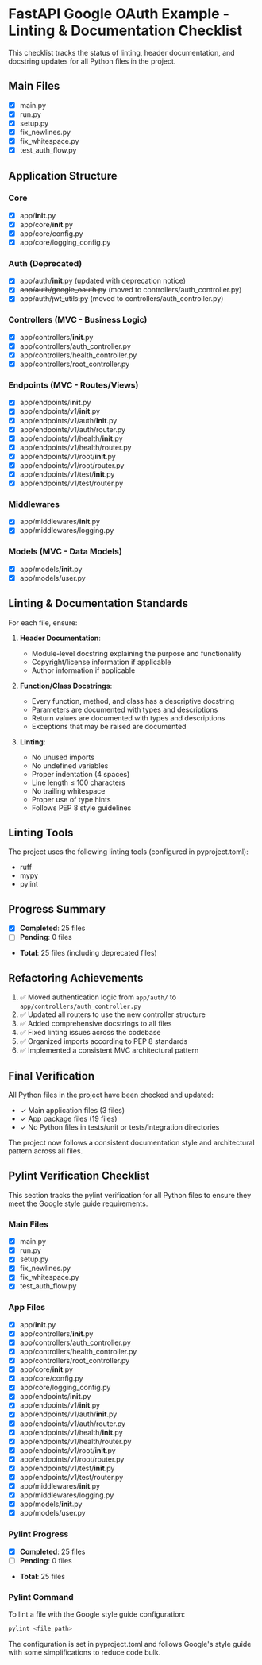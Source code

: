 # FastAPI Google OAuth Example - Linting & Documentation Checklist

This checklist tracks the status of linting, header documentation, and docstring updates for all Python files in the project.

## Main Files

- [x] main.py
- [x] run.py
- [x] setup.py
- [x] fix_newlines.py
- [x] fix_whitespace.py
- [x] test_auth_flow.py

## Application Structure

### Core

- [x] app/__init__.py
- [x] app/core/__init__.py
- [x] app/core/config.py
- [x] app/core/logging_config.py

### Auth (Deprecated)

- [x] app/auth/__init__.py (updated with deprecation notice)
- [x] ~~app/auth/google_oauth.py~~ (moved to controllers/auth_controller.py)
- [x] ~~app/auth/jwt_utils.py~~ (moved to controllers/auth_controller.py)

### Controllers (MVC - Business Logic)

- [x] app/controllers/__init__.py
- [x] app/controllers/auth_controller.py
- [x] app/controllers/health_controller.py
- [x] app/controllers/root_controller.py

### Endpoints (MVC - Routes/Views)

- [x] app/endpoints/__init__.py
- [x] app/endpoints/v1/__init__.py
- [x] app/endpoints/v1/auth/__init__.py
- [x] app/endpoints/v1/auth/router.py
- [x] app/endpoints/v1/health/__init__.py
- [x] app/endpoints/v1/health/router.py
- [x] app/endpoints/v1/root/__init__.py
- [x] app/endpoints/v1/root/router.py
- [x] app/endpoints/v1/test/__init__.py
- [x] app/endpoints/v1/test/router.py

### Middlewares

- [x] app/middlewares/__init__.py
- [x] app/middlewares/logging.py

### Models (MVC - Data Models)

- [x] app/models/__init__.py
- [x] app/models/user.py

## Linting & Documentation Standards

For each file, ensure:

1. **Header Documentation**:
   - Module-level docstring explaining the purpose and functionality
   - Copyright/license information if applicable
   - Author information if applicable

2. **Function/Class Docstrings**:
   - Every function, method, and class has a descriptive docstring
   - Parameters are documented with types and descriptions
   - Return values are documented with types and descriptions
   - Exceptions that may be raised are documented

3. **Linting**:
   - No unused imports
   - No undefined variables
   - Proper indentation (4 spaces)
   - Line length ≤ 100 characters
   - No trailing whitespace
   - Proper use of type hints
   - Follows PEP 8 style guidelines

## Linting Tools

The project uses the following linting tools (configured in pyproject.toml):
- ruff
- mypy
- pylint

## Progress Summary

- [x] **Completed**: 25 files
- [ ] **Pending**: 0 files
- **Total**: 25 files (including deprecated files)

## Refactoring Achievements

1. ✅ Moved authentication logic from `app/auth/` to `app/controllers/auth_controller.py`
2. ✅ Updated all routers to use the new controller structure
3. ✅ Added comprehensive docstrings to all files
4. ✅ Fixed linting issues across the codebase
5. ✅ Organized imports according to PEP 8 standards
6. ✅ Implemented a consistent MVC architectural pattern

## Final Verification

All Python files in the project have been checked and updated:
- ✓ Main application files (3 files)
- ✓ App package files (19 files)
- ✓ No Python files in tests/unit or tests/integration directories

The project now follows a consistent documentation style and architectural pattern across all files.

## Pylint Verification Checklist

This section tracks the pylint verification for all Python files to ensure they meet the Google style guide requirements.

### Main Files

- [x] main.py
- [x] run.py
- [x] setup.py
- [x] fix_newlines.py
- [x] fix_whitespace.py
- [x] test_auth_flow.py

### App Files

- [x] app/__init__.py
- [x] app/controllers/__init__.py
- [x] app/controllers/auth_controller.py
- [x] app/controllers/health_controller.py
- [x] app/controllers/root_controller.py
- [x] app/core/__init__.py
- [x] app/core/config.py
- [x] app/core/logging_config.py
- [x] app/endpoints/__init__.py
- [x] app/endpoints/v1/__init__.py
- [x] app/endpoints/v1/auth/__init__.py
- [x] app/endpoints/v1/auth/router.py
- [x] app/endpoints/v1/health/__init__.py
- [x] app/endpoints/v1/health/router.py
- [x] app/endpoints/v1/root/__init__.py
- [x] app/endpoints/v1/root/router.py
- [x] app/endpoints/v1/test/__init__.py
- [x] app/endpoints/v1/test/router.py
- [x] app/middlewares/__init__.py
- [x] app/middlewares/logging.py
- [x] app/models/__init__.py
- [x] app/models/user.py

### Pylint Progress

- [x] **Completed**: 25 files
- [ ] **Pending**: 0 files
- **Total**: 25 files

### Pylint Command

To lint a file with the Google style guide configuration:

```bash
pylint <file_path>
```

The configuration is set in pyproject.toml and follows Google's style guide with some simplifications to reduce code bulk.

